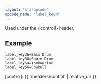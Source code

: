 ```yaml
---
layout: "sfz/opcode"
opcode_name: "label_keyN"
---
```

Used under the ‹[control]› header.

## Example

```
label_key36=Bass Drum
label_key38=Snare Drum
label_key54=Tambourine
label_key56=Cowbell
```


[control]: {{ '/headers/control' | relative_url }}
